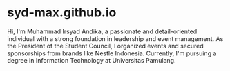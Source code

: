 # syd-max.github.io
Hi, I'm Muhammad Irsyad Andika, a passionate and detail-oriented individual with a strong foundation in leadership and event management. As the President of the Student Council, I organized events and secured sponsorships from brands like Nestle Indonesia. Currently, I'm pursuing a degree in Information Technology at Universitas Pamulang.
